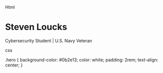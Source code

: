 
Html

<!-- Hero Section -->
<div class="hero">
  <h1>Steven Loucks</h1>
  <p>Cybersecurity Student | U.S. Navy Veteran</p>
</div>

css

.hero {
  background-color: #0b2e13;
  color: white;
  padding: 2rem;
  text-align: center;
}
 

